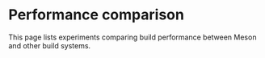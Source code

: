 # Performance comparison

This page lists experiments comparing build performance between Meson and other build systems.


